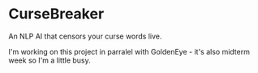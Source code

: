 # CurseBreaker
An NLP AI that censors your curse words live.

I'm working on this project in parralel with GoldenEye - it's also midterm week so I'm a little busy.
